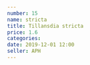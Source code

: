 ```yaml
---
number: 15
name: stricta
title: Tillansdia stricta
price: 1.6
categories:
date: 2019-12-01 12:00
seller: APH
---
```

